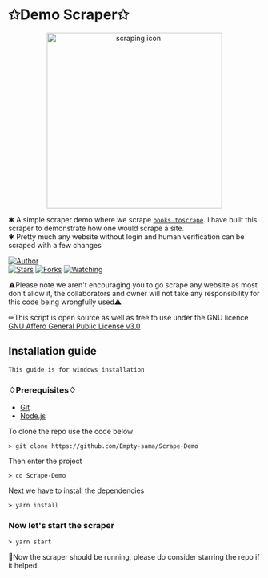 # ✩Demo Scraper✩

<p align="center">
<img src="https://telegra.ph/file/0a9ac4ff5723e5ab427b8.jpg" alt="scraping icon" width="350"/>
</p>

✱ A simple scraper demo where we scrape [`books.toscrape`](https://books.toscrape.com/). I have built this scraper to demonstrate how one would scrape a site.<br/>
✱ Pretty much any website without login and human verification can be scraped with a few changes

<a href="https://github.com/Empty-sama/"><img title="Author" src="https://img.shields.io/badge/Empty-sama-blue.svg?color=54aeff&style=for-the-badge&logo=github" /></a>  
<a href="https://github.com/Empty-sama/Scrape-Demo"><img title="Stars" src="https://img.shields.io/github/stars/Empty-sama/Scrape-Demo?color=54aeff&style=flat-square" /></a>
<a href="https://github.com/Empty-sama/Scrape-Demo/network/members"><img title="Forks" src="https://img.shields.io/github/forks/Empty-sama/Scrape-Demo?color=54aeff&style=flat-square" /></a>
<a href="https://github.com/Empty-sama/Scrape-Demo/watchers"><img title="Watching" src="https://img.shields.io/github/watchers/Empty-sama/Scrape-Demo?label=watchers&color=54aeff&style=flat-square" /></a> <br>

⚠Please note we aren't encouraging you to go scrape any website as most don't allow it, the collaborators and owner will not take any responsibility for this code being wrongfully used⚠

✏This script is open source as well as free to use under the GNU licence [GNU Affero General Public License v3.0](https://github.com/Empty-sama/Scrape-Demo/master/LICENSE)

## Installation guide
`This guide is for windows installation`

### ♢Prerequisites♢

 - [Git](https://git-scm.com/)
 - [Node.js](https://nodejs.org/en/)

 To clone the repo use the code below
 ```SH
> git clone https://github.com/Empty-sama/Scrape-Demo
 ```

 Then enter the project
 ```SH
> cd Scrape-Demo
 ```

 Next we have to install the dependencies
 ```SH
> yarn install
```

### Now let's start the scraper
 ```SH
> yarn start
 ```

🌟Now the scraper should be running, please do consider starring the repo if it helped! 

